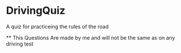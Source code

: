 # DrivingQuiz
A quiz for practiceing the rules of the road

** This Questions Are made by me and will not be the same as on any driving test
